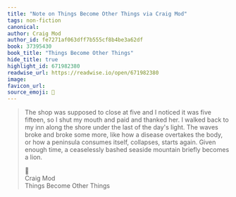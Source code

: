 ```yaml
---
title: "Note on Things Become Other Things via Craig Mod"
tags: non-fiction
canonical: 
author: Craig Mod
author_id: fe7271af063dff7b555cf8b4be3a62df
book: 37395430
book_title: "Things Become Other Things"
hide_title: true
highlight_id: 671982380
readwise_url: https://readwise.io/open/671982380
image: 
favicon_url: 
source_emoji: 📕
---
```


> The shop was supposed to close at five and I noticed it was five fifteen, so I shut my mouth and paid and thanked her. I walked back to my inn along the shore under the last of the day's light. The waves broke and broke some more, like how a disease overtakes the body, or how a peninsula consumes itself, collapses, starts again. Given enough time, a ceaselessly bashed seaside mountain briefly becomes a lion.
> <div class="quoteback-footer"><div class="quoteback-avatar"><span class="mini-emoji"> 📕</span></div><div class="quoteback-metadata"><div class="metadata-inner"><span style="display:none">FROM:</span><div aria-label="Craig Mod" class="quoteback-author"> Craig Mod</div><div aria-label="Things Become Other Things" class="quoteback-title"> Things Become Other Things</div></div></div></div>